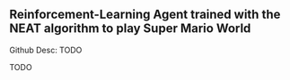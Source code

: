 ## Reinforcement-Learning Agent trained with the NEAT algorithm to play Super Mario World ##

Github Desc: TODO

TODO

